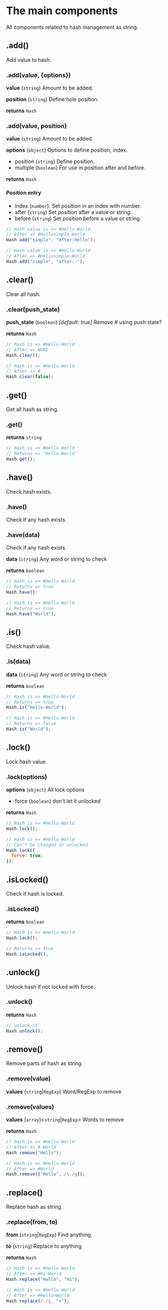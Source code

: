 # The main components

All components related to hash management as string.

## .add()

Add value to hash.

### .add(value, {options})

**value** (`string`) Amount to be added.

**position** (`string`) Define hole position.

**returns** `Hash`

### .add(value, position)

**value** (`string`) Amount to be added.

**options** (`object`) Options to define position, index.

- position (`string`) Define position.
- multiple (`boolean`) For use in position after and before.

**returns** `Hash`

#### Position entry

- index (`number`): Set position in an index with number.
- after (`string`) Set position after a value or string.
- before (`string`) Set position before a value or string.

```javascript
// Hash value is => #Hello-World
// After => #Hellosimple-World
Hash.add("simple", "after:Hello");

// Hash value is => #Hello-World
// After => #Hellosimple-World
Hash.add("simple", "after:-");
```

## .clear()

Clear all hash.

### .clear(push_state)

**push_state** (`boolean`) _[default: true]_ Remove # using push state?

**returns** `Hash`

```javascript
// Hash is => #Hello-World
// After => NONE
Hash.clear();

// Hash is => #Hello-World
// After => #
Hash.clear(false);
```

## .get()

Get all hash as string.

### .get()

**returns** `string`

```javascript
// Hash is => #Hello-World
// Returns => "Hello-World"
Hash.get();
```

## .have()

Check hash exists.

### .have()

Check if any hash exists.

### .have(data)

Check if any hash exists.

**data** (`string`) Any word or string to check

**returns** `boolean`

```javascript
// Hash is => #Hello-World
// Returns => true
Hash.have();

// Hash is => #Hello-World
// Returns => true
Hash.have("World");
```

## .is()

Check hash value.

### .is(data)

**data** (`string`) Any word or string to check

**returns** `boolean`

```javascript
// Hash is => #Hello-World
// Returns => true
Hash.is("Hello-World");

// Hash is => #Hello-World
// Returns => false
Hash.is("World");
```

## .lock()

Lock hash value.

### .lock(options)

**options** (`object`) All lock options

- force (`boolean`) don't let it unlocked

**returns** `Hash`

```javascript
// Hash is => #Hello-World
Hash.lock();

// Hash is => #Hello-World
// Can't be changed or unlocked
Hash.lock({
  force: true,
});
```

## .isLocked()

Check if hash is locked.

### .isLocked()

**returns** `boolean`

```javascript
// Hash is => #Hello-World
Hash.lock();

// Returns => true
Hash.isLocked();
```

## .unlock()

Unlock hash if not locked with force.

### .unlock()

**returns** `Hash`

```javascript
// unlock it
Hash.unlock();
```

## .remove()

Remove parts of hash as string.

### .remove(value)

**values** (`string`|`RegExp`) Word/RegExp to remove

### .remove(values)

**values** (`array`)\<`string`|`RegExp`\> Words to remove

**returns** `Hash`

```javascript
// Hash is => #Hello-World
// After => #-World
Hash.remove("Hello");

// Hash is => #Hello-World
// After => #World
Hash.remove(["Hello", /\-/g]);
```

## .replace()

Replace hash as string.

### .replace(from, to)

**from** (`string`|`RegExp`) Find anything

**to** (`string`) Replace to anything

**returns** `Hash`

```javascript
// Hash is => #Hello-World
// After => #Hi-World
Hash.replace("Hello", "Hi");

// Hash is => #Hello-World
// After => #Hello+World
Hash.replace(/-/g, "+");
```
